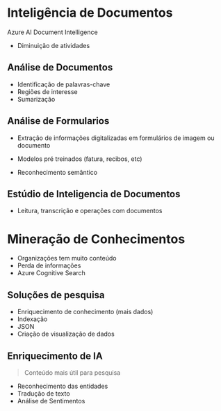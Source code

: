 # Inteligência de Documentos

Azure AI Document Intelligence
- Diminuição de atividades

## Análise de Documentos

- Identificação de palavras-chave
- Regiões de interesse
- Sumarização

## Análise de Formularios

- Extração de informações digitalizadas em formulários de imagem ou documento

- Modelos pré treinados (fatura, recibos, etc)

- Reconhecimento semântico

## Estúdio de Inteligencia de Documentos

- Leitura, transcrição e operações com documentos

# Mineração de Conhecimentos

- Organizações tem muito conteúdo
- Perda de informações
- Azure Cognitive Search

## Soluções de pesquisa

- Enriquecimento de conhecimento (mais dados)
- Indexação
- JSON
- Criação de visualização de dados

## Enriquecimento de IA

> Conteúdo mais útil para pesquisa

- Reconhecimento das entidades
- Tradução de texto
- Análise de Sentimentos


